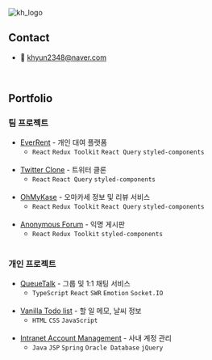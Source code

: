![kh_logo](https://user-images.githubusercontent.com/73919235/193058972-03211f18-894f-4187-8c6a-6706d0d60cc4.jpg)

## Contact
- 📧 khyun2348@naver.com
<br>

## Portfolio
### 팀 프로젝트
- [EverRent](https://github.com/ever-rent/ever-rent-FE) - 개인 대여 플랫폼
  - `React` `Redux Toolkit` `React Query` `styled-components`
  <br>
- [Twitter Clone](https://github.com/kwakhyun/twitter-clone-FE) - 트위터 클론
  - `React` `React Query` `styled-components`
  <br>
- [OhMyKase](https://github.com/kwakhyun/oh-my-kase-FE) - 오마카세 정보 및 리뷰 서비스
  - `React` `Redux Toolkit` `React Query` `styled-components`
  <br>
- [Anonymous Forum](https://github.com/kwakhyun/everyone-bulletin-board) - 익명 게시판
  - `React` `Redux Toolkit` `styled-components`
  <br>
  
### 개인 프로젝트
- [QueueTalk](https://github.com/kwakhyun/our-talk) - 그룹 및 1:1 채팅 서비스
  - `TypeScript` `React` `SWR` `Emotion` `Socket.IO`
  <br>
- [Vanilla Todo list](https://github.com/kwakhyun/vanilla-todo-list) - 할 일 메모, 날씨 정보
  - `HTML` `CSS` `JavaScript`
  <br>
- [Intranet Account Management](https://github.com/kwakhyun/intranet-account-management) - 사내 계정 관리
  - `Java` `JSP` `Spring` `Oracle Database` `jQuery`
  <br>
